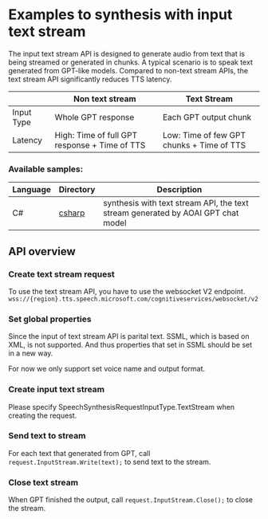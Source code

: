 # Examples to synthesis with input text stream

The input text stream API is designed to generate audio from text that is being streamed or generated in chunks. A typical scenario is to speak text generated from GPT-like models. Compared to non-text stream APIs, the text stream API significantly reduces TTS latency.

|  | Non text stream | Text Stream |
| ---------- | -------- | ----------- |
| Input Type | Whole GPT response | Each GPT output chunk |
| Latency | High: Time of full GPT response + Time of TTS | Low: Time of few GPT chunks + Time of TTS |

### Available samples:

| Language | Directory | Description |
| ---------- | -------- | ----------- |
| C# | [csharp](csharp) | synthesis with text stream API, the text stream generated by AOAI GPT chat model  |

## API overview
### Create text stream request
To use the text stream API, you have to use the websocket V2 endpoint.  
```wss://{region}.tts.speech.microsoft.com/cognitiveservices/websocket/v2```

### Set global properties
Since the input of text stream API is parital text. SSML, which is based on XML, is not supported. And thus properties that set in SSML should be set in a new way.  

For now we only support set voice name and output format.

### Create input text stream
Please specify SpeechSynthesisRequestInputType.TextStream when creating the request.

### Send text to stream
For each text that generated from GPT, call `request.InputStream.Write(text);` to send text to the stream.

### Close text stream
When GPT finished the output, call `request.InputStream.Close();` to close the stream.

